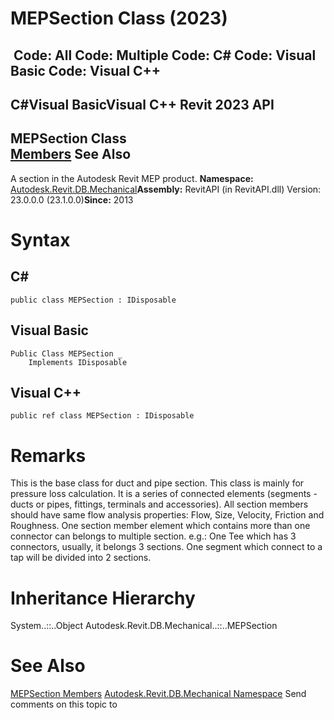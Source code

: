 # MEPSection Class (2023)

﻿
 Code: All Code: Multiple Code: C# Code: Visual Basic Code: Visual C++   
---  
C#Visual BasicVisual C++
Revit 2023 API  
---  
MEPSection Class  
[Members](65b83eeb-899d-6311-13fe-5659a0676cef.md "MEPSection Members") See Also  
---  
A section in the Autodesk Revit MEP product. 
**Namespace:** [Autodesk.Revit.DB.Mechanical](0eafd899-5912-56fd-94b1-d286156e26fc.md "Autodesk.Revit.DB.Mechanical Namespace")**Assembly:** RevitAPI (in RevitAPI.dll) Version: 23.0.0.0 (23.1.0.0)**Since:** 2013 
# Syntax
C#  
---  
```text
public class MEPSection : IDisposable
```
  
Visual Basic  
---  
```text
Public Class MEPSection _
	Implements IDisposable
```
  
Visual C++  
---  
```text
public ref class MEPSection : IDisposable
```
  
# Remarks
This is the base class for duct and pipe section. This class is mainly for pressure loss calculation. It is a series of connected elements (segments - ducts or pipes, fittings, terminals and accessories). All section members should have same flow analysis properties: Flow, Size, Velocity, Friction and Roughness. One section member element which contains more than one connector can belongs to multiple section. e.g.: One Tee which has 3 connectors, usually, it belongs 3 sections. One segment which connect to a tap will be divided into 2 sections. 
# Inheritance Hierarchy
System..::..Object Autodesk.Revit.DB.Mechanical..::..MEPSection
# See Also
[MEPSection Members](65b83eeb-899d-6311-13fe-5659a0676cef.md "MEPSection Members")
[Autodesk.Revit.DB.Mechanical Namespace](0eafd899-5912-56fd-94b1-d286156e26fc.md "Autodesk.Revit.DB.Mechanical Namespace")
Send comments on this topic to 